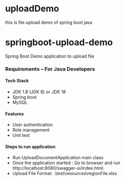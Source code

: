 # uploadDemo

this is file upload demo of spring boot java

# springboot-upload-demo
Spring Boot Demo application to upload file

### Requirements – For Java Developers
#### Tech Stack
- JDK 1.8 (JDK 8) or JDK 18
- Spring boot
- MySQL

#### Features
- User authentication
- Role management
- Unit test


#### Steps to run application
- Run UploadDocumentApplication main class
- Once the application started : Go to browser and run http://localhost:8080/swagger-ui/index.html.
- Upload File Format: .\test\resources\regionFile.xlsx